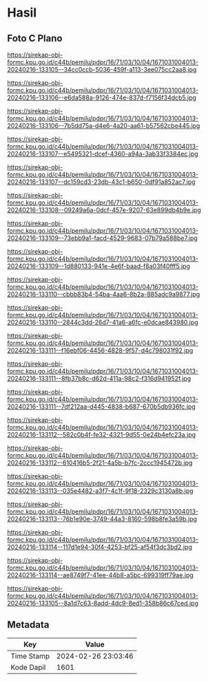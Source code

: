 # Hasil

## Foto C Plano

https://sirekap-obj-formc.kpu.go.id/c44b/pemilu/pdpr/16/71/03/10/04/1671031004013-20240216-133105--34cc0ccb-5036-459f-a113-3ee075cc2aa8.jpg

https://sirekap-obj-formc.kpu.go.id/c44b/pemilu/pdpr/16/71/03/10/04/1671031004013-20240216-133106--e6da588a-9126-474e-837d-f7156f34dcb5.jpg

https://sirekap-obj-formc.kpu.go.id/c44b/pemilu/pdpr/16/71/03/10/04/1671031004013-20240216-133106--7b5dd75a-d4e6-4a20-aa61-b57562cbe445.jpg

https://sirekap-obj-formc.kpu.go.id/c44b/pemilu/pdpr/16/71/03/10/04/1671031004013-20240216-133107--e5495321-dcef-4360-a94a-3ab33f3384ec.jpg

https://sirekap-obj-formc.kpu.go.id/c44b/pemilu/pdpr/16/71/03/10/04/1671031004013-20240216-133107--dc159cd3-23db-43c1-b650-0df91a852ac7.jpg

https://sirekap-obj-formc.kpu.go.id/c44b/pemilu/pdpr/16/71/03/10/04/1671031004013-20240216-133108--09249a6a-0dcf-457e-9207-63e899db4b9e.jpg

https://sirekap-obj-formc.kpu.go.id/c44b/pemilu/pdpr/16/71/03/10/04/1671031004013-20240216-133109--73ebb9a1-facd-4529-9683-07b79a588be7.jpg

https://sirekap-obj-formc.kpu.go.id/c44b/pemilu/pdpr/16/71/03/10/04/1671031004013-20240216-133109--1d880133-941e-4e6f-baad-f8a03f40fff5.jpg

https://sirekap-obj-formc.kpu.go.id/c44b/pemilu/pdpr/16/71/03/10/04/1671031004013-20240216-133110--cbbb83b4-54ba-4aa6-8b2a-885adc9a9877.jpg

https://sirekap-obj-formc.kpu.go.id/c44b/pemilu/pdpr/16/71/03/10/04/1671031004013-20240216-133110--2844c3dd-26d7-41a6-a6fc-e0dcae843980.jpg

https://sirekap-obj-formc.kpu.go.id/c44b/pemilu/pdpr/16/71/03/10/04/1671031004013-20240216-133111--f16ebf06-4456-4828-9f57-d4c798031f92.jpg

https://sirekap-obj-formc.kpu.go.id/c44b/pemilu/pdpr/16/71/03/10/04/1671031004013-20240216-133111--8fb37b8c-d62d-411a-98c2-f316d941952f.jpg

https://sirekap-obj-formc.kpu.go.id/c44b/pemilu/pdpr/16/71/03/10/04/1671031004013-20240216-133111--7df212aa-d445-4838-b687-670b5db936fc.jpg

https://sirekap-obj-formc.kpu.go.id/c44b/pemilu/pdpr/16/71/03/10/04/1671031004013-20240216-133112--582c0b4f-fe32-4321-9d55-0e24b4efc23a.jpg

https://sirekap-obj-formc.kpu.go.id/c44b/pemilu/pdpr/16/71/03/10/04/1671031004013-20240216-133112--610416b5-2f21-4a5b-b7fc-2ccc1945472b.jpg

https://sirekap-obj-formc.kpu.go.id/c44b/pemilu/pdpr/16/71/03/10/04/1671031004013-20240216-133113--035e4482-a3f7-4c1f-9f18-2329c3130a8b.jpg

https://sirekap-obj-formc.kpu.go.id/c44b/pemilu/pdpr/16/71/03/10/04/1671031004013-20240216-133113--76b1e90e-3749-44a3-8160-598b8fe3a59b.jpg

https://sirekap-obj-formc.kpu.go.id/c44b/pemilu/pdpr/16/71/03/10/04/1671031004013-20240216-133114--117d1e94-30f4-4253-bf25-af54f3dc3bd2.jpg

https://sirekap-obj-formc.kpu.go.id/c44b/pemilu/pdpr/16/71/03/10/04/1671031004013-20240216-133114--ae8749f7-41ee-44b8-a5bc-699319ff79ae.jpg

https://sirekap-obj-formc.kpu.go.id/c44b/pemilu/pdpr/16/71/03/10/04/1671031004013-20240216-133105--8a1d7c63-8add-4dc9-8ed1-358b86c67ced.jpg


## Metadata

| Key        | Value               |
| ---------- | ------------------- |
| Time Stamp | 2024-02-26 23:03:46 |
| Kode Dapil | 1601                |



